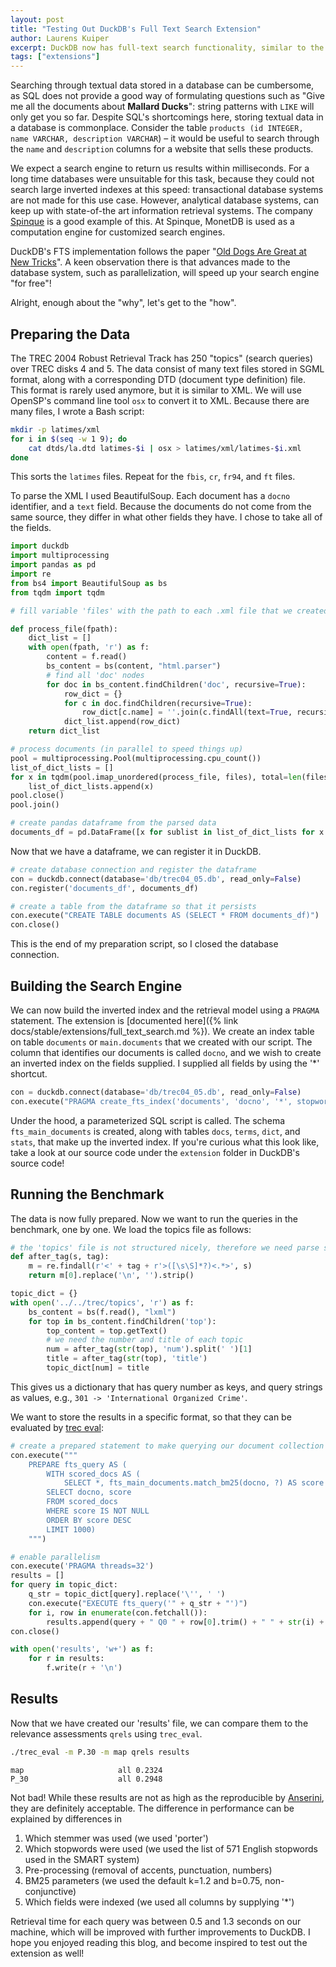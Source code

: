 ```yaml
---
layout: post
title: "Testing Out DuckDB's Full Text Search Extension"
author: Laurens Kuiper
excerpt: DuckDB now has full-text search functionality, similar to the FTS5 extension in SQLite. The main difference is that our FTS extension is fully formulated in SQL. We tested it out on TREC disks 4 and 5.
tags: ["extensions"]
---
```


Searching through textual data stored in a database can be cumbersome, as SQL does not provide a good way of formulating questions such as "Give me all the documents about __Mallard Ducks__": string patterns with `LIKE` will only get you so far. Despite SQL's shortcomings here, storing textual data in a database is commonplace. Consider the table `products (id INTEGER, name VARCHAR, description VARCHAR`) – it would be useful to search through the `name` and `description` columns for a website that sells these products.

We expect a search engine to return us results within milliseconds. For a long time databases were unsuitable for this task, because they could not search large inverted indexes at this speed: transactional database systems are not made for this use case. However, analytical database systems, can keep up with state-of-the art information retrieval systems. The company [Spinque](https://www.spinque.com/) is a good example of this. At Spinque, MonetDB is used as a computation engine for customized search engines.

DuckDB's FTS implementation follows the paper "[Old Dogs Are Great at New Tricks](https://www.duckdb.org/pdf/SIGIR2014-column-stores-ir-prototyping.pdf)". A keen observation there is that advances made to the database system, such as parallelization, will speed up your search engine "for free"!

Alright, enough about the "why", let's get to the "how".

## Preparing the Data

The TREC 2004 Robust Retrieval Track has 250 "topics" (search queries) over TREC disks 4 and 5. The data consist of many text files stored in SGML format, along with a corresponding DTD (document type definition) file. This format is rarely used anymore, but it is similar to XML. We will use OpenSP's command line tool `osx` to convert it to XML. Because there are many files, I wrote a Bash script:

```bash
mkdir -p latimes/xml
for i in $(seq -w 1 9); do
    cat dtds/la.dtd latimes-$i | osx > latimes/xml/latimes-$i.xml
done
```

This sorts the `latimes` files. Repeat for the `fbis`, `cr`, `fr94`, and `ft` files.

To parse the XML I used BeautifulSoup. Each document has a `docno` identifier, and a `text` field. Because the documents do not come from the same source, they differ in what other fields they have. I chose to take all of the fields.

```python
import duckdb
import multiprocessing
import pandas as pd
import re
from bs4 import BeautifulSoup as bs
from tqdm import tqdm

# fill variable 'files' with the path to each .xml file that we created here

def process_file(fpath):
    dict_list = []
    with open(fpath, 'r') as f:
        content = f.read()
        bs_content = bs(content, "html.parser")
        # find all 'doc' nodes
        for doc in bs_content.findChildren('doc', recursive=True):
            row_dict = {}
            for c in doc.findChildren(recursive=True):
                row_dict[c.name] = ''.join(c.findAll(text=True, recursive=False)).trim()
            dict_list.append(row_dict)
    return dict_list

# process documents (in parallel to speed things up)
pool = multiprocessing.Pool(multiprocessing.cpu_count())
list_of_dict_lists = []
for x in tqdm(pool.imap_unordered(process_file, files), total=len(files)):
    list_of_dict_lists.append(x)
pool.close()
pool.join()

# create pandas dataframe from the parsed data
documents_df = pd.DataFrame([x for sublist in list_of_dict_lists for x in sublist])
```

Now that we have a dataframe, we can register it in DuckDB.

```python
# create database connection and register the dataframe
con = duckdb.connect(database='db/trec04_05.db', read_only=False)
con.register('documents_df', documents_df)

# create a table from the dataframe so that it persists
con.execute("CREATE TABLE documents AS (SELECT * FROM documents_df)")
con.close()
```

This is the end of my preparation script, so I closed the database connection.

## Building the Search Engine

We can now build the inverted index and the retrieval model using a `PRAGMA` statement.
The extension is [documented here]({% link docs/stable/extensions/full_text_search.md %}).
We create an index table on table `documents` or `main.documents` that we created with our script.
The column that identifies our documents is called `docno`, and we wish to create an inverted index on the fields supplied.
I supplied all fields by using the '\*' shortcut.

```python
con = duckdb.connect(database='db/trec04_05.db', read_only=False)
con.execute("PRAGMA create_fts_index('documents', 'docno', '*', stopwords='english')")
```

Under the hood, a parameterized SQL script is called. The schema `fts_main_documents` is created, along with tables `docs`, `terms`, `dict`, and `stats`, that make up the inverted index. If you're curious what this look like, take a look at our source code under the `extension` folder in DuckDB's source code!

## Running the Benchmark

The data is now fully prepared. Now we want to run the queries in the benchmark, one by one. We load the topics file as follows:

```python
# the 'topics' file is not structured nicely, therefore we need parse some of it using regex
def after_tag(s, tag):
    m = re.findall(r'<' + tag + r'>([\s\S]*?)<.*>', s)
    return m[0].replace('\n', '').strip()

topic_dict = {}
with open('../../trec/topics', 'r') as f:
    bs_content = bs(f.read(), "lxml")
    for top in bs_content.findChildren('top'):
        top_content = top.getText()
        # we need the number and title of each topic
        num = after_tag(str(top), 'num').split(' ')[1]
        title = after_tag(str(top), 'title')
        topic_dict[num] = title
```

This gives us a dictionary that has query number as keys, and query strings as values, e.g., `301 -> 'International Organized Crime'`.

We want to store the results in a specific format, so that they can be evaluated by [trec eval](https://github.com/usnistgov/trec_eval.git):

```python
# create a prepared statement to make querying our document collection easier
con.execute("""
    PREPARE fts_query AS (
        WITH scored_docs AS (
            SELECT *, fts_main_documents.match_bm25(docno, ?) AS score FROM documents)
        SELECT docno, score
        FROM scored_docs
        WHERE score IS NOT NULL
        ORDER BY score DESC
        LIMIT 1000)
    """)

# enable parallelism
con.execute('PRAGMA threads=32')
results = []
for query in topic_dict:
    q_str = topic_dict[query].replace('\'', ' ')
    con.execute("EXECUTE fts_query('" + q_str + "')")
    for i, row in enumerate(con.fetchall()):
        results.append(query + " Q0 " + row[0].trim() + " " + str(i) + " " + str(row[1]) + " STANDARD")
con.close()

with open('results', 'w+') as f:
    for r in results:
        f.write(r + '\n')
```

## Results

Now that we have created our 'results' file, we can compare them to the relevance assessments `qrels` using `trec_eval`.

```bash
./trec_eval -m P.30 -m map qrels results
```

```text
map                     all 0.2324
P_30                    all 0.2948
```

Not bad! While these results are not as high as the reproducible by [Anserini](https://github.com/castorini/anserini), they are definitely acceptable. The difference in performance can be explained by differences in

1. Which stemmer was used (we used 'porter')
2. Which stopwords were used (we used the list of 571 English stopwords used in the SMART system)
3. Pre-processing (removal of accents, punctuation, numbers)
4. BM25 parameters (we used the default k=1.2 and b=0.75, non-conjunctive)
5. Which fields were indexed (we used all columns by supplying '\*')

Retrieval time for each query was between 0.5 and 1.3 seconds on our machine, which will be improved with further improvements to DuckDB. I hope you enjoyed reading this blog, and become inspired to test out the extension as well!
